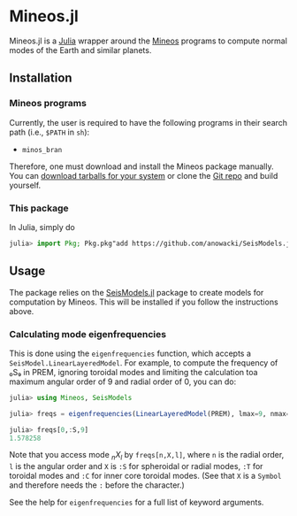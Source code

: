 # Mineos.jl

Mineos.jl is a [Julia](https://julialang.org) wrapper around
the [Mineos](https://geodynamics.org/cig/software/mineos)
programs to compute normal modes of the Earth and similar
planets.

## Installation
### Mineos programs
Currently, the user is required to have the following programs
in their search path (i.e., `$PATH` in `sh`):
- `minos_bran`

Therefore, one must download and install the Mineos package
manually.  You can [download tarballs for your system](https://geodynamics.org/cig/software/mineos)
or clone the [Git repo](https://github.com/geodynamics/mineos)
and build yourself.

### This package
In Julia, simply do
```julia
julia> import Pkg; Pkg.pkg"add https://github.com/anowacki/SeisModels.jl https://github.com/anowacki/Mineos.jl"
```

## Usage
The package relies on the [SeisModels.jl](https://github.com/anowacki/SeisModels.jl)
package to create models for computation by Mineos.  This will be
installed if you follow the instructions above.

### Calculating mode eigenfrequencies
This is done using the `eigenfrequencies` function, which accepts
a `SeisModel.LinearLayeredModel`.  For example, to compute
the frequency of ₀S₉ in PREM, ignoring toroidal modes and limiting the
calculation toa maximum angular order of 9 and radial order of 0, you can do:

```julia
julia> using Mineos, SeisModels

julia> freqs = eigenfrequencies(LinearLayeredModel(PREM), lmax=9, nmax=0, toroidal=false, ic_toroidal=false);

julia> freqs[0,:S,9]
1.578258

```

Note that you access mode _<sub>n</sub>X<sub>l</sub>_ by
`freqs[n,X,l]`, where `n` is the radial order, `l` is the angular
order and `X` is `:S` for spheroidal or radial modes, `:T` for
toroidal modes and `:C` for inner core toroidal modes.  (See
that `X` is a `Symbol` and therefore needs the `:` before the character.)

See the help for `eigenfrequencies` for a full list of keyword arguments.


